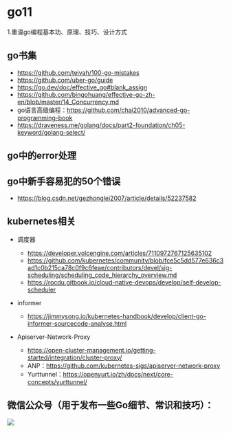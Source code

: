 
# go11
1.重温go编程基本功、原理、技巧、设计方式
## go书集
   - https://github.com/teivah/100-go-mistakes
   - https://github.com/uber-go/guide
   - https://go.dev/doc/effective_go#blank_assign
   - https://github.com/bingohuang/effective-go-zh-en/blob/master/14_Concurrency.md
   - go语言高级编程：https://github.com/chai2010/advanced-go-programming-book
   - https://draveness.me/golang/docs/part2-foundation/ch05-keyword/golang-select/
## go中的error处理

## go中新手容易犯的50个错误
   - https://blog.csdn.net/gezhonglei2007/article/details/52237582

## kubernetes相关
  - 调度器
    - https://developer.volcengine.com/articles/7110972767125635102
    - https://github.com/kubernetes/community/blob/fce5c5dd577e636c3ad1c0b215ca78c0f9c6feae/contributors/devel/sig-scheduling/scheduling_code_hierarchy_overview.md
    - https://rocdu.gitbook.io/cloud-native-devops/develop/self-develop-scheduler
  
  - informer
    - https://jimmysong.io/kubernetes-handbook/develop/client-go-informer-sourcecode-analyse.html
    

  - Apiserver-Network-Proxy
      - https://open-cluster-management.io/getting-started/integration/cluster-proxy/
      - ANP：https://github.com/kubernetes-sigs/apiserver-network-proxy
      - Yurttunnel：https://openyurt.io/zh/docs/next/core-concepts/yurttunnel/

## 微信公众号（用于发布一些Go细节、常识和技巧）：
![](gopher/%E6%89%93gopher.png?raw=true)
    
  